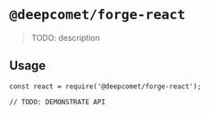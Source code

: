 # `@deepcomet/forge-react`

> TODO: description

## Usage

```
const react = require('@deepcomet/forge-react');

// TODO: DEMONSTRATE API
```
